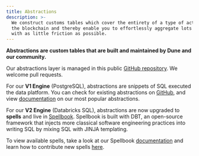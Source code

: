 ```yaml
---
title: Abstractions
description: >-
  We construct customs tables which cover the entirety of a type of activity on
  the blockchain and thereby enable you to effortlessly aggregate lots of data
  with as little friction as possible.
---
```


**Abstractions are custom tables that are built and maintained by Dune and our community.**

Our abstractions layer is managed in this public [GitHub repository](https://github.com/duneanalytics/spellbook). We welcome pull requests.

For our **V1 Engine** (PostgreSQL), abstractions are snippets of SQL executed the data platform. You can check for existing abstractions on [GitHub](https://github.com/duneanalytics/spellbook/tree/main/deprecated-dune-v1-abstractions), and view [documentation](v1/abstractions/) on our most popular abstractions.

For our **V2 Engine** (Databricks SQL), abstractions are now upgraded to **spells** and live in [Spellbook](/spellbook). Spellbook is built with DBT, an open-source framework that injects more classical software engineering practices into writing SQL by mixing SQL with JINJA templating.

To view available spells, take a look at our Spellbook [documentation](https://spellbook-docs.dune.com/) and learn how to contribute new spells [here](/spellbook).
